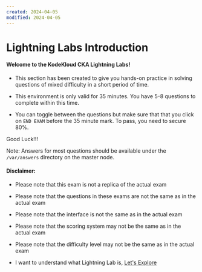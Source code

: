 ```yaml
---
created: 2024-04-05
modified: 2024-04-05
---
```

# Lightning Labs Introduction

  #### Welcome to the KodeKloud CKA Lightning Labs!
   
  - This section has been created to give you hands-on practice in solving questions of mixed difficulty in a short period of time.
   
  - This environment is only valid for 35 minutes. You have 5-8 questions to complete within this time.
   
  - You can toggle between the questions but make sure that that you click on `END EXAM` before the 35 minute mark. To pass, you need to secure 80%.
   
   Good Luck!!!
   
   Note: Answers for most questions should be available under the `/var/answers` directory on the master node.
   
   
  #### Disclaimer:
   
  - Please note that this exam is not a replica of the actual exam
  - Please note that the questions in these exams are not the same as in the actual exam
  - Please note that the interface is not the same as in the actual exam
  - Please note that the scoring system may not be the same as in the actual exam
  - Please note that the difficulty level may not be the same as in the actual exam
   
   
  - I want to understand what Lightning Lab is, [Let's Explore](https://kodekloud.com/topic/lightning-lab-introduction/)

